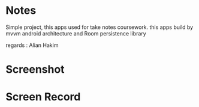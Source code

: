 # Notes
Simple project, this apps used for take notes coursework.
this apps build by mvvm android architecture and Room persistence library

regards : Alian Hakim
# Screenshot

# Screen Record
